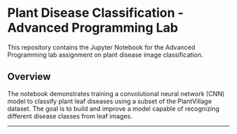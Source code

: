 # Plant Disease Classification - Advanced Programming Lab

This repository contains the Jupyter Notebook for the Advanced Programming lab assignment on plant disease image classification.

## Overview

The notebook demonstrates training a convolutional neural network (CNN) model to classify plant leaf diseases using a subset of the PlantVillage dataset. The goal is to build and improve a model capable of recognizing different disease classes from leaf images.

---

